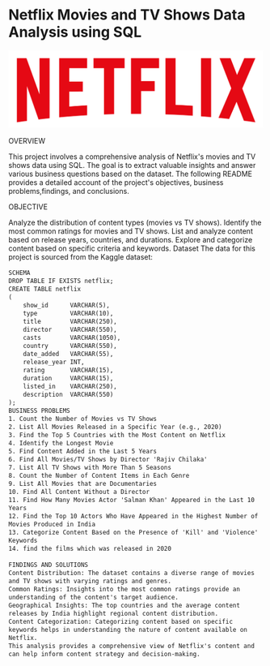 # Netflix Movies and TV Shows Data Analysis using SQL

![Netflix Logo](https://github.com/sharathjain01/NETFLIX_SQL_PROJECT/blob/main/logo.png)

OVERVIEW

This project involves a comprehensive analysis of Netflix's movies and TV shows data using SQL. The goal is to extract valuable insights and answer various business questions based on the dataset. The following README provides a detailed account of the project's objectives, business problems,findings, and conclusions.

OBJECTIVE

Analyze the distribution of content types (movies vs TV shows).
Identify the most common ratings for movies and TV shows.
List and analyze content based on release years, countries, and durations.
Explore and categorize content based on specific criteria and keywords.
Dataset
The data for this project is sourced from the Kaggle dataset:

```
SCHEMA
DROP TABLE IF EXISTS netflix;
CREATE TABLE netflix
(
    show_id      VARCHAR(5),
    type         VARCHAR(10),
    title        VARCHAR(250),
    director     VARCHAR(550),
    casts        VARCHAR(1050),
    country      VARCHAR(550),
    date_added   VARCHAR(55),
    release_year INT,
    rating       VARCHAR(15),
    duration     VARCHAR(15),
    listed_in    VARCHAR(250),
    description  VARCHAR(550)
);
BUSINESS PROBLEMS 
1. Count the Number of Movies vs TV Shows
2. List All Movies Released in a Specific Year (e.g., 2020)
3. Find the Top 5 Countries with the Most Content on Netflix
4. Identify the Longest Movie
5. Find Content Added in the Last 5 Years
6. Find All Movies/TV Shows by Director 'Rajiv Chilaka'
7. List All TV Shows with More Than 5 Seasons
8. Count the Number of Content Items in Each Genre
9. List All Movies that are Documentaries
10. Find All Content Without a Director
11. Find How Many Movies Actor 'Salman Khan' Appeared in the Last 10 Years
12. Find the Top 10 Actors Who Have Appeared in the Highest Number of Movies Produced in India
13. Categorize Content Based on the Presence of 'Kill' and 'Violence' Keywords
14. find the films which was released in 2020

FINDINGS AND SOLUTIONS
Content Distribution: The dataset contains a diverse range of movies and TV shows with varying ratings and genres.
Common Ratings: Insights into the most common ratings provide an understanding of the content's target audience.
Geographical Insights: The top countries and the average content releases by India highlight regional content distribution.
Content Categorization: Categorizing content based on specific keywords helps in understanding the nature of content available on Netflix.
This analysis provides a comprehensive view of Netflix's content and can help inform content strategy and decision-making.

